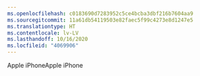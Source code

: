 ```yaml
---
ms.openlocfilehash: c0183690d7283952c5ce4bcba3dbf216b7604aa9
ms.sourcegitcommit: 11a61db54119503e82faec5f99c4273e8d1247e5
ms.translationtype: HT
ms.contentlocale: lv-LV
ms.lasthandoff: 10/16/2020
ms.locfileid: "4069906"
---
```

<span data-ttu-id="6b128-101">Apple iPhone</span><span class="sxs-lookup"><span data-stu-id="6b128-101">Apple iPhone</span></span>